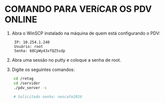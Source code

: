 # COMANDO PARA VERíCAR OS PDV ONLINE
1. Abra o WinSCP instalado na máquina de quem está configurando o PDV:
		
		IP: 10.254.1.240
		Usuário: root
		Senha: 68CpWy43xfQZ5sdp

2. Abra uma sessão no putty e coloque a senha de root.

3. Digite os seguintes comandos:
```bash
	cd /retag
	cd /servidor 
	./pdv_server -s

	# Solicitado senha: nescafe2016
```

